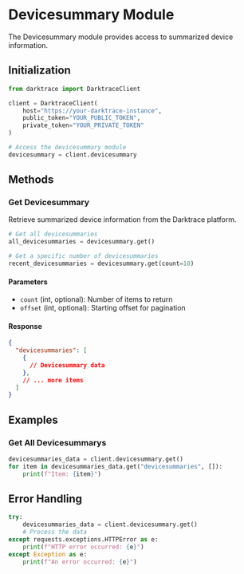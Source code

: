 # Devicesummary Module

The Devicesummary module provides access to summarized device information.

## Initialization

```python
from darktrace import DarktraceClient

client = DarktraceClient(
    host="https://your-darktrace-instance",
    public_token="YOUR_PUBLIC_TOKEN",
    private_token="YOUR_PRIVATE_TOKEN"
)

# Access the devicesummary module
devicesummary = client.devicesummary
```

## Methods

### Get Devicesummary

Retrieve summarized device information from the Darktrace platform.

```python
# Get all devicesummaries
all_devicesummaries = devicesummary.get()

# Get a specific number of devicesummaries
recent_devicesummaries = devicesummary.get(count=10)
```

#### Parameters

- `count` (int, optional): Number of items to return
- `offset` (int, optional): Starting offset for pagination

#### Response

```json
{
  "devicesummaries": [
    {
      // Devicesummary data
    },
    // ... more items
  ]
}
```

## Examples

### Get All Devicesummarys

```python
devicesummaries_data = client.devicesummary.get()
for item in devicesummaries_data.get("devicesummaries", []):
    print(f"Item: {item}")
```

## Error Handling

```python
try:
    devicesummaries_data = client.devicesummary.get()
    # Process the data
except requests.exceptions.HTTPError as e:
    print(f"HTTP error occurred: {e}")
except Exception as e:
    print(f"An error occurred: {e}")
```
